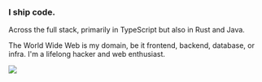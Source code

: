 ### I ship code.

Across the full stack, primarily in TypeScript but also in Rust and Java.

The World Wide Web is my domain, be it frontend, backend, database, or infra. I'm a lifelong hacker and web enthusiast.

<a href="https://linkedin.com/in/tylerbrowndev/"><img src="https://img.shields.io/badge/LinkedIn-0077B5?style=for-the-badge&logo=linkedin&logoColor=white" /></a>
